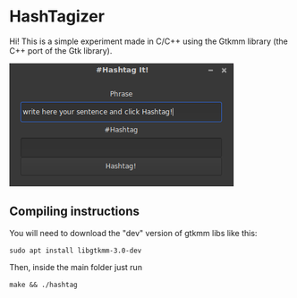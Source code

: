 # HashTagizer
Hi! This is a simple experiment made in C/C++ using the Gtkmm library (the C++ port of the Gtk library).

![Alt text](img/screenshot.png?raw=true "Screenshot")

## Compiling instructions
You will need to download the "dev" version of gtkmm libs like this:
```
sudo apt install libgtkmm-3.0-dev
```
Then, inside the main folder just run
```
make && ./hashtag
```
